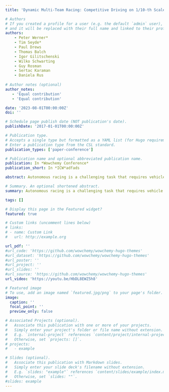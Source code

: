 ```yaml
---
title: 'Dynamic Multi-Team Racing: Competitive Driving on 1/10-th Scale Vehicles via Learning in Simulation'

# Authors
# If you created a profile for a user (e.g. the default `admin` user), write the username (folder name) here
# and it will be replaced with their full name and linked to their profile.
authors:
    - Peter Werner*
    - Tim Seyde*
    - Paul Drews
    - Thomas Balch
    - Igor Gilitschenski
    - Wilko Schwarting
    - Guy Rosman
    - Sertac Karaman
    - Daniela Rus
    
# Author notes (optional)
author_notes:
   - 'Equal contribution'
   - 'Equal contribution'

date: '2023-08-01T00:00:00Z'
doi: ''

# Schedule page publish date (NOT publication's date).
publishDate: '2017-01-01T00:00:00Z'

# Publication type.
# Accepts a single type but formatted as a YAML list (for Hugo requirements).
# Enter a publication type from the CSL standard.
publication_types: ['paper-conference']

# Publication name and optional abbreviated publication name.
publication: In *Wowchemy Conference*
publication_short: In *ICW*adfads

abstract: Autonomous racing is a challenging task that requires vehicle handling at the dynamic limits of friction. While single-agent scenarios like Time Trials are solved competitively with classical model-based or model-free feedback control, multi-agent wheel-to-wheel racing poses several challenges including planning over unknown opponent intentions as well as negotiating interactions under dynamic constraints. We propose to address these challenges via a learning-based approach that effectively combines model-based techniques, massively parallel simulation, and self-play reinforcement learning to enable zero-shot sim-to-real transfer of highly dynamic policies. We deploy our algorithm in wheel-to-wheel multi-agent races on scale hardware to demonstrate the efficacy of our approach. Several instances of these hardware races are provided in a supplementary video.

# Summary. An optional shortened abstract.
summary: Autonomous racing is a challenging task that requires vehicle handling at the dynamic limits of friction. While single-agent scenarios like Time Trials are solved competitively with classical model-based or model-free feedback control, multi-agent wheel-to-wheel racing poses several challenges including planning over unknown opponent intentions as well as negotiating interactions under dynamic constraints. In this work, we address these challenges via self-play reinforcement learning to enable zero-shot sim-to-real transfer of highly dynamic policies. <font size="4"> <br> *[CORL, 2023 + **Best Paper Award** ICRA Multi-Robot Learning Workshop, 2023]*</font>

tags: []

# Display this page in the Featured widget?
featured: true

# Custom links (uncomment lines below)
# links:
# - name: Custom Link
#   url: http://example.org

url_pdf: ''
#url_code: 'https://github.com/wowchemy/wowchemy-hugo-themes'
#url_dataset: 'https://github.com/wowchemy/wowchemy-hugo-themes'
#url_poster: ''
#url_project: ''
#url_slides: ''
#url_source: 'https://github.com/wowchemy/wowchemy-hugo-themes'
url_video: 'https://youtu.be/HbDL8EWZ5h8'

# Featured image
# To use, add an image named `featured.jpg/png` to your page's folder.
image:
  caption: ''
  focal_point: ''
  preview_only: false

# Associated Projects (optional).
#   Associate this publication with one or more of your projects.
#   Simply enter your project's folder or file name without extension.
#   E.g. `internal-project` references `content/project/internal-project/index.md`.
#   Otherwise, set `projects: []`.
# projects:
#   - example

# Slides (optional).
#   Associate this publication with Markdown slides.
#   Simply enter your slide deck's filename without extension.
#   E.g. `slides: "example"` references `content/slides/example/index.md`.
#   Otherwise, set `slides: ""`.
#slides: example
---
```

<!-- 
{{% callout note %}}
Click the _Cite_ button above to demo the feature to enable visitors to import publication metadata into their reference management software.
{{% /callout %}}

{{% callout note %}}
Create your slides in Markdown - click the _Slides_ button to check out the example.
{{% /callout %}} -->

<!-- Add the publication's **full text** or **supplementary notes** here. You can use rich formatting such as including [code, math, and images](https://wowchemy.com/docs/content/writing-markdown-latex/). -->
